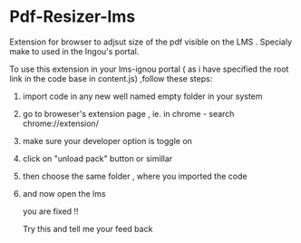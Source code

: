 # Pdf-Resizer-lms
Extension for browser to adjsut size of the pdf visible on the LMS . Specialy make to used in the Ingou's portal.


To use this extension in your lms-ignou portal ( as i have specified the root link in the code base in content.js) ,follow these steps:
1. import code in any new well named empty folder in your system
2. go to broweser's extension page , ie. in chrome - search chrome://extension/
3. make sure your developer option is toggle on
4. click on "unload pack" button or simillar
5. then choose the same folder , where you imported the code
6. and now open the lms

   you are fixed !!

   Try this and tell me your feed back 
